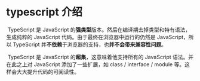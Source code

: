 # typescript 介绍

​	TypeScript 是 JavaScript 的**强类型**版本。然后在编译期去掉类型和特有语法，生成纯粹的 JavaScript 代码。由于最终在浏览器中运行的仍然是 JavaScript，所以 TypeScript 并**不依赖**于浏览器的支持，也**并不会带来兼容性问题**。

​	TypeScript 是 JavaScript 的**超集**，这意味着他支持所有的 JavaScript 语法。并在此之上对 JavaScript 添加了一些扩展，如 class / interface / module 等。这样会大大提升代码的可阅读性。